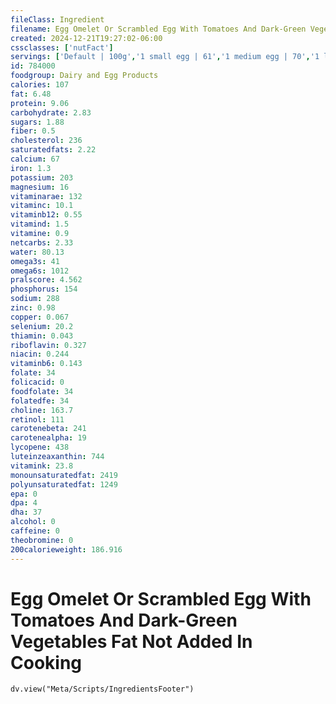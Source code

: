 ```yaml
---
fileClass: Ingredient
filename: Egg Omelet Or Scrambled Egg With Tomatoes And Dark-Green Vegetables Fat Not Added In Cooking
created: 2024-12-21T19:27:02-06:00
cssclasses: ['nutFact']
servings: ['Default | 100g','1 small egg | 61','1 medium egg | 70','1 large egg | 80','1 extra large egg | 90','1 jumbo egg | 100','1 egg, ns as to size | 80','1 cup | 201']
id: 784000
foodgroup: Dairy and Egg Products 
calories: 107
fat: 6.48
protein: 9.06
carbohydrate: 2.83
sugars: 1.88
fiber: 0.5
cholesterol: 236
saturatedfats: 2.22
calcium: 67
iron: 1.3
potassium: 203
magnesium: 16
vitaminarae: 132
vitaminc: 10.1
vitaminb12: 0.55
vitamind: 1.5
vitamine: 0.9
netcarbs: 2.33
water: 80.13
omega3s: 41
omega6s: 1012
pralscore: 4.562
phosphorus: 154
sodium: 288
zinc: 0.98
copper: 0.067
selenium: 20.2
thiamin: 0.043
riboflavin: 0.327
niacin: 0.244
vitaminb6: 0.143
folate: 34
folicacid: 0
foodfolate: 34
folatedfe: 34
choline: 163.7
retinol: 111
carotenebeta: 241
carotenealpha: 19
lycopene: 438
luteinzeaxanthin: 744
vitamink: 23.8
monounsaturatedfat: 2419
polyunsaturatedfat: 1249
epa: 0
dpa: 4
dha: 37
alcohol: 0
caffeine: 0
theobromine: 0
200calorieweight: 186.916
---
```


# Egg Omelet Or Scrambled Egg With Tomatoes And Dark-Green Vegetables Fat Not Added In Cooking

```dataviewjs
dv.view("Meta/Scripts/IngredientsFooter")
```